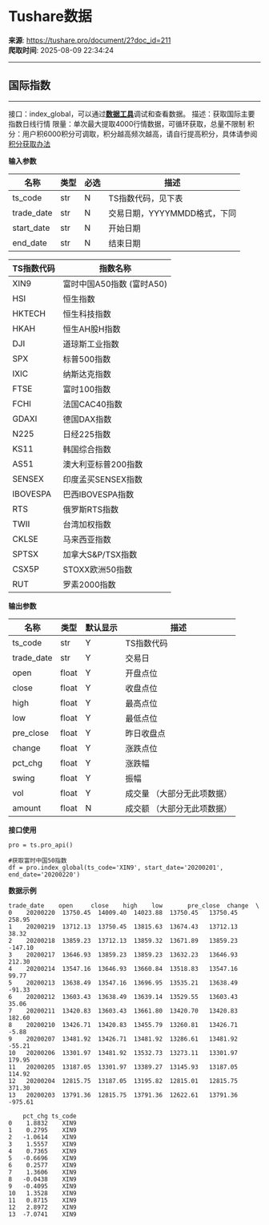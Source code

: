 # Tushare数据

**来源**: https://tushare.pro/document/2?doc_id=211  
**爬取时间**: 2025-08-09 22:34:24

---

## 国际指数

---

接口：index\_global，可以通过[**数据工具**](https://tushare.pro/webclient/)调试和查看数据。
描述：获取国际主要指数日线行情
限量：单次最大提取4000行情数据，可循环获取，总量不限制
积分：用户积6000积分可调取，积分越高频次越高，请自行提高积分，具体请参阅[积分获取办法](https://tushare.pro/document/1?doc_id=13)

**输入参数**

| 名称 | 类型 | 必选 | 描述 |
| --- | --- | --- | --- |
| ts\_code | str | N | TS指数代码，见下表 |
| trade\_date | str | N | 交易日期，YYYYMMDD格式，下同 |
| start\_date | str | N | 开始日期 |
| end\_date | str | N | 结束日期 |

| TS指数代码 | 指数名称 |
| --- | --- |
| XIN9 | 富时中国A50指数 (富时A50) |
| HSI | 恒生指数 |
| HKTECH | 恒生科技指数 |
| HKAH | 恒生AH股H指数 |
| DJI | 道琼斯工业指数 |
| SPX | 标普500指数 |
| IXIC | 纳斯达克指数 |
| FTSE | 富时100指数 |
| FCHI | 法国CAC40指数 |
| GDAXI | 德国DAX指数 |
| N225 | 日经225指数 |
| KS11 | 韩国综合指数 |
| AS51 | 澳大利亚标普200指数 |
| SENSEX | 印度孟买SENSEX指数 |
| IBOVESPA | 巴西IBOVESPA指数 |
| RTS | 俄罗斯RTS指数 |
| TWII | 台湾加权指数 |
| CKLSE | 马来西亚指数 |
| SPTSX | 加拿大S&P/TSX指数 |
| CSX5P | STOXX欧洲50指数 |
| RUT | 罗素2000指数 |

**输出参数**

| 名称 | 类型 | 默认显示 | 描述 |
| --- | --- | --- | --- |
| ts\_code | str | Y | TS指数代码 |
| trade\_date | str | Y | 交易日 |
| open | float | Y | 开盘点位 |
| close | float | Y | 收盘点位 |
| high | float | Y | 最高点位 |
| low | float | Y | 最低点位 |
| pre\_close | float | Y | 昨日收盘点 |
| change | float | Y | 涨跌点位 |
| pct\_chg | float | Y | 涨跌幅 |
| swing | float | Y | 振幅 |
| vol | float | Y | 成交量 （大部分无此项数据） |
| amount | float | N | 成交额 （大部分无此项数据） |

**接口使用**

```
pro = ts.pro_api()

#获取富时中国50指数
df = pro.index_global(ts_code='XIN9', start_date='20200201', end_date='20200220')
```

**数据示例**

```
trade_date    open     close    high    low       pre_close  change  \
0    20200220  13750.45  14009.40  14023.88  13750.45   13750.45  258.95
1    20200219  13712.13  13750.45  13815.63  13674.43   13712.13   38.32
2    20200218  13859.23  13712.13  13859.32  13671.89   13859.23 -147.10
3    20200217  13646.93  13859.23  13859.23  13632.23   13646.93  212.30
4    20200214  13547.16  13646.93  13660.84  13518.83   13547.16   99.77
5    20200213  13638.49  13547.16  13696.95  13535.21   13638.49  -91.33
6    20200212  13603.43  13638.49  13639.14  13529.55   13603.43   35.06
7    20200211  13420.83  13603.43  13661.80  13420.70   13420.83  182.60
8    20200210  13426.71  13420.83  13455.79  13260.81   13426.71   -5.88
9    20200207  13481.92  13426.71  13481.92  13286.61   13481.92  -55.21
10   20200206  13301.97  13481.92  13532.73  13273.11   13301.97  179.95
11   20200205  13187.05  13301.97  13389.27  13145.93   13187.05  114.92
12   20200204  12815.75  13187.05  13195.82  12815.01   12815.75  371.30
13   20200203  13791.36  12815.75  13791.36  12622.61   13791.36 -975.61

    pct_chg ts_code
0    1.8832    XIN9
1    0.2795    XIN9
2   -1.0614    XIN9
3    1.5557    XIN9
4    0.7365    XIN9
5   -0.6696    XIN9
6    0.2577    XIN9
7    1.3606    XIN9
8   -0.0438    XIN9
9   -0.4095    XIN9
10   1.3528    XIN9
11   0.8715    XIN9
12   2.8972    XIN9
13  -7.0741    XIN9
```
